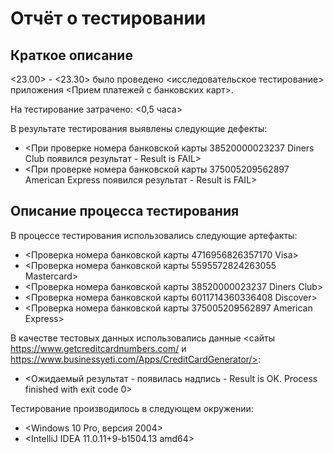 # Отчёт о тестировании <IntelliJ IDEA>

## Краткое описание

<23.00> - <23.30> было проведено <исследовательское тестирование> приложения <Прием платежей с банковских карт>.

На тестирование затрачено: <0,5 часа>

В результате тестирования выявлены следующие дефекты:
* <При проверке номера банковской карты 38520000023237 Diners Club появился результат - Result is FAIL>
* <При проверке номера банковской карты 375005209562897 American Express появился результат - Result is FAIL>

## Описание процесса тестирования

В процессе тестирования использовались следующие артефакты:
* <Проверка номера банковской карты 4716956826357170 Visa>
* <Проверка номера банковской карты 5595572824263055 Mastercard>
* <Проверка номера банковской карты 38520000023237 Diners Club>
* <Проверка номера банковской карты 6011714360336408 Discover>
* <Проверка номера банковской карты 375005209562897 American Express>

В качестве тестовых данных использовались данные <сайты https://www.getcreditcardnumbers.com/ и https://www.businessyeti.com/Apps/CreditCardGenerator/>:
* <Ожидаемый результат - появилась надпись - Result is OK. 
Process finished with exit code 0>

Тестирование производилось в следующем окружении:
* <Windows 10 Pro, версия 2004>
* <IntelliJ IDEA 11.0.11+9-b1504.13 amd64>
